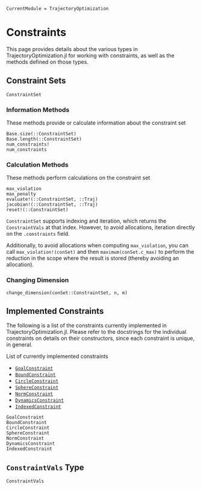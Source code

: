 ```@meta
CurrentModule = TrajectoryOptimization
```

# Constraints
This page provides details about the various types in TrajectoryOptimization.jl for working
with constraints, as well as the methods defined on those types.


## Constraint Sets
```@docs
ConstraintSet
```

### Information Methods
These methods provide or calculate information about the constraint set
```@docs
Base.size(::ConstraintSet)
Base.length(::ConstraintSet)
num_constraints!
num_constraints
```

### Calculation Methods
These methods perform calculations on the constraint set
```@docs
max_violation
max_penalty
evaluate!(::ConstraintSet, ::Traj)
jacobian!(::ConstraintSet, ::Traj)
reset!(::ConstraintSet)
```
`ConstraintSet` supports indexing and iteration, which returns the `ConstraintVals` at that index. However, to avoid allocations, iteration directly on the `.constraints` field.

Additionally, to avoid allocations when computing `max_violation`, you can call `max_violation!(conSet)` and then `maximum(conSet.c_max)` to perform the reduction in the scope where the result is stored (thereby avoiding an allocation).

### Changing Dimension
```@docs
change_dimension(conSet::ConstraintSet, n, m)
```

## Implemented Constraints
The following is a list of the constraints currently implemented in TrajectoryOptimization.jl.
Please refer to the docstrings for the individual constraints on details on their constructors,
since each constraint is unique, in general.

List of currently implemented constraints
* [`GoalConstraint`](@ref)
* [`BoundConstraint`](@ref)
* [`CircleConstraint`](@ref)
* [`SphereConstraint`](@ref)
* [`NormConstraint`](@ref)
* [`DynamicsConstraint`](@ref)
* [`IndexedConstraint`](@ref)

```@docs
GoalConstraint
BoundConstraint
CircleConstraint
SphereConstraint
NormConstraint
DynamicsConstraint
IndexedConstraint
```

## `ConstraintVals` Type
```@docs
ConstraintVals
```
